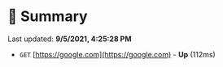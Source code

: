 # 📖 Summary
Last updated: **9/5/2021, 4:25:28 PM**

- `GET` [https://google.com](https://google.com) - **Up** (112ms)
